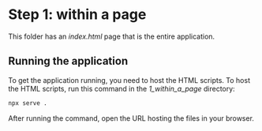 # Step 1: within a page
This folder has an _index.html_ page that is the entire application.

## Running the application
To get the application running, you need to host the HTML scripts. To host the HTML scripts, run this command in the _1_within_a_page_ directory:
```bash
npx serve .
```

After running the command, open the URL hosting the files in your browser.
